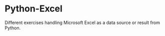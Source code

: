 # Python-Excel
Different exercises handling Microsoft Excel as a data source or result from Python.

